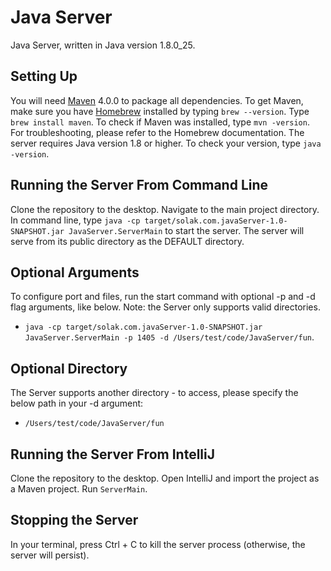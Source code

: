 # Java Server
Java Server, written in Java version 1.8.0_25.

## Setting Up
You will need [Maven](http://maven.apache.org/) 4.0.0 to package all dependencies. To get Maven, make sure you have [Homebrew](http://brew.sh/) installed by typing  ```brew --version```.
Type ```brew install maven```. To check if Maven was installed, type ```mvn -version```. For troubleshooting, please refer to the Homebrew documentation.
The server requires Java version 1.8 or higher. To check your version, type ```java -version```.

## Running the Server From Command Line
Clone the repository to the desktop. Navigate to the main project directory.
In command line, type ```java -cp target/solak.com.javaServer-1.0-SNAPSHOT.jar JavaServer.ServerMain``` to start the server. The server will serve from its public directory as the DEFAULT directory.

## Optional Arguments
To configure port and files, run the start command with optional -p and -d flag arguments, like below. Note: the Server only supports valid directories.
- ```java -cp target/solak.com.javaServer-1.0-SNAPSHOT.jar JavaServer.ServerMain -p 1405 -d /Users/test/code/JavaServer/fun```.

## Optional Directory
The Server supports another directory - to access, please specify the below path in your -d argument:
- ```/Users/test/code/JavaServer/fun```

## Running the Server From IntelliJ
Clone the repository to the desktop. Open IntelliJ and import the project as a Maven project. Run ```ServerMain```.

## Stopping the Server
In your terminal, press Ctrl + C to kill the server process (otherwise, the server will persist).

